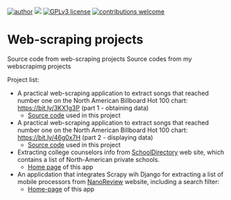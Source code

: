[![author](https://img.shields.io/badge/author-Marcius%20D.%20Moraes-green)](https://www.linkedin.com/in/marciusdm) [![](https://img.shields.io/badge/python-3.7+-blue.svg)](https://www.python.org/downloads/release/python-365/) [![GPLv3 license](https://img.shields.io/badge/License-GPLv3-blue.svg)](http://perso.crans.org/besson/LICENSE.html) [![contributions welcome](https://img.shields.io/badge/contributions-welcome-brightgreen.svg?style=flat)](https://github.com/marciusdm/portfolio/issues)

# Web-scraping projects
Source code from web-scraping projects Source codes from my webscrapimg projects

Project list:
* A practical web-scraping application to extract songs that reached number one on the North American Billboard Hot 100 chart: https://bit.ly/3KX1g3P (part 1 - obtaining data)
   * [Source code](https://github.com/marciusdm/webscraping/tree/main/scrapy_billboard) used in this project
* A practical web-scraping application to extract songs that reached number one on the North American Billboard Hot 100 chart: https://bit.ly/46g0x7H (part 2 - displaying data)
  * [Source code](https://github.com/marciusdm/webscraping/tree/main/scrapy_billboard_pt02) used in this project
* Extracting college counselors info from [SchoolDirectory](https://www.schooldirectory.org/) web site, which contains a list of North-American private schools.
  * [Home page](https://github.com/marciusdm/webscraping/blob/main/school_directory) of this app  
* An applicdation that integrates Scrapy wih Django for extracting a list of mobile processors from [NanoReview](https://nanoreview.net/en/soc-list/rating) website, including a search filter:
  * [Home-page](https://github.com/marciusdm/webscraping/tree/main/nanoreview-django) of this app
